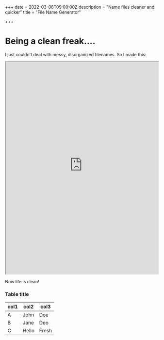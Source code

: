 +++
date = 2022-03-08T09:00:00Z
description = "Name files cleaner and quicker"
title = "File Name Generator"

+++
# Being a clean freak....

I just couldn't deal with messy, disorganized filenames. So I made this:

<iframe src="https://www.namegenerator.dandevelopment.uk/" title="name" style="height: 700px;width:100%;"> </iframe>

Now life is clean!

### Table title

| col1 | col2 | col3 |
| --- | --- | --- |
| A | John | Doe |
| B | Jane | Deo |
| C | Hello | Fresh |
